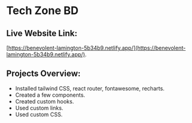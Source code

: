 # Tech Zone BD

## Live Website Link:

[https://benevolent-lamington-5b34b9.netlify.app/](https://benevolent-lamington-5b34b9.netlify.app/).

## Projects Overview:
- Installed tailwind CSS, react router, fontawesome, recharts.
- Created a few components.
- Created custom hooks.
- Used custom links.
- Used custom CSS.